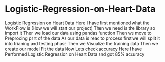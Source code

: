 # Logistic-Regression-on-Heart-Data
Logistic Regression on Heart Data
Here I have first mentioned what the WorkFlow is (How we will start our project)
Then we need is the library so import it 
Then we load our data using pandas function
Then we move to Preprocing part of the data
As our data is read to process first we will split it into trianing and testing phase
Then we Visualize the training data 
Then we create our model
Fit the data
Now Lets check accuracy
Here I have Performed Logistic Regression on Heart Data and got 85% accuracy

